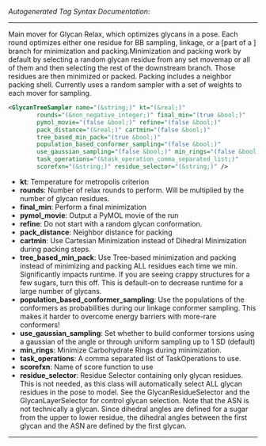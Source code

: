 <!-- THIS IS AN AUTOGENERATED FILE: Don't edit it directly, instead change the schema definition in the code itself. -->

_Autogenerated Tag Syntax Documentation:_

---
Main mover for Glycan Relax, which optimizes glycans in a pose. Each round optimizes either one residue for BB sampling, linkage, or a [part of a ] branch for minimization and packing.Minimization and packing work by default by selecting a random glycan residue from any set movemap or all of them and then selecting the rest of the downstream branch.  Those residues are then minimized or packed.  Packing includes a neighbor packing shell. Currently uses a random sampler with a set of weights to each mover for sampling.

```xml
<GlycanTreeSampler name="(&string;)" kt="(&real;)"
        rounds="(&non_negative_integer;)" final_min="(true &bool;)"
        pymol_movie="(false &bool;)" refine="(false &bool;)"
        pack_distance="(&real;)" cartmin="(false &bool;)"
        tree_based_min_pack="(true &bool;)"
        population_based_conformer_sampling="(false &bool;)"
        use_gaussian_sampling="(false &bool;)" min_rings="(false &bool;)"
        task_operations="(&task_operation_comma_separated_list;)"
        scorefxn="(&string;)" residue_selector="(&string;)" />
```

-   **kt**: Temperature for metropolis criterion
-   **rounds**: Number of relax rounds to perform.  Will be multiplied by the number of glycan residues.
-   **final_min**: Perform a final minimization
-   **pymol_movie**: Output a PyMOL movie of the run
-   **refine**: Do not start with a random glycan conformation.
-   **pack_distance**: Neighbor distance for packing
-   **cartmin**: Use Cartesian Minimization instead of Dihedral Minimization during packing steps.
-   **tree_based_min_pack**: Use Tree-based minimization and packing instead of minimizing and packing ALL residues each time we min.  Significantly impacts runtime.  If you are seeing crappy structures for a few sugars, turn this off.  This is default-on to decrease runtime for a large number of glycans.
-   **population_based_conformer_sampling**: Use the populations of the conformers as probabilities during our linkage conformer sampling.  This makes it harder to overcome energy barriers with more-rare conformers!
-   **use_gaussian_sampling**: Set whether to build conformer torsions using a gaussian of the angle or through uniform sampling up to 1 SD (default)
-   **min_rings**: Minimize Carbohydrate Rings during minimization.
-   **task_operations**: A comma separated list of TaskOperations to use.
-   **scorefxn**: Name of score function to use
-   **residue_selector**: Residue Selector containing only glycan residues.  This is not needed, as this class will automatically select ALL glycan residues in the pose to model.  See the GlycanResidueSelector and the GlycanLayerSelector for control glycan selection.  Note that the ASN is not technically a glycan.  Since dihedral angles are defined for a sugar from the upper to lower residue, the dihedral angles between the first glycan and the ASN are defined by the first glycan.

---
